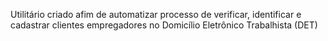 Utilitário criado afim de automatizar processo de verificar, identificar e cadastrar clientes empregadores no Domicílio Eletrônico Trabalhista (DET)
